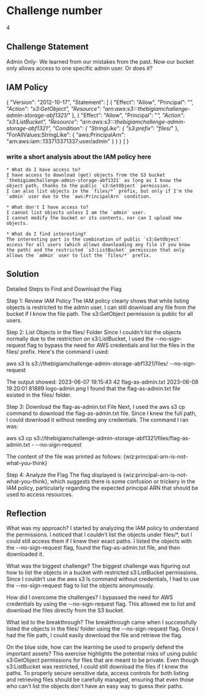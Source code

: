 # Challenge number 
4

## Challenge Statement
Admin Only- We learned from our mistakes from the past. Now our bucket only allows access to one specific admin user. Or does it?

## IAM Policy
{
    "Version": "2012-10-17",
    "Statement": [
        {
            "Effect": "Allow",
            "Principal": "*",
            "Action": "s3:GetObject",
            "Resource": "arn:aws:s3:::thebigiamchallenge-admin-storage-abf1321/*"
        },
        {
            "Effect": "Allow",
            "Principal": "*",
            "Action": "s3:ListBucket",
            "Resource": "arn:aws:s3:::thebigiamchallenge-admin-storage-abf1321",
            "Condition": {
                "StringLike": {
                    "s3:prefix": "files/*"
                },
                "ForAllValues:StringLike": {
                    "aws:PrincipalArn": "arn:aws:iam::133713371337:user/admin"
                }
            }
        }
    ]
}

### write a short analysis about the IAM policy here
```
* What do I have access to?
I have access to download (get) objects from the S3 bucket `thebigiamchallenge-admin-storage-abf1321` as long as I know the object path, thanks to the public `s3:GetObject` permission.
I can also list objects in the `files/*` prefix, but only if I'm the `admin` user due to the `aws:PrincipalArn` condition.

* What don't I have access to?
I cannot list objects unless I am the `admin` user.
I cannot modify the bucket or its contents, nor can I upload new objects.

* What do I find interesting?
The interesting part is the combination of public `s3:GetObject` access for all users (which allows downloading any file if you know the path) and the restricted `s3:ListBucket` permission that only allows the `admin` user to list the `files/*` prefix.
```

## Solution

Detailed Steps to Find and Download the Flag

Step 1: Review IAM Policy
The IAM policy clearly shows that while listing objects is restricted to the admin user, I can still download any file from the bucket if I know the file path. The s3:GetObject permission is public for all users.

Step 2: List Objects in the files/ Folder
Since I couldn't list the objects normally due to the restriction on s3:ListBucket, I used the --no-sign-request flag to bypass the need for AWS credentials and list the files in the files/ prefix. Here's the command I used:

aws s3 ls s3://thebigiamchallenge-admin-storage-abf1321/files/ --no-sign-request

The output showed:
2023-06-07 19:15:43         42 flag-as-admin.txt
2023-06-08 19:20:01      81889 logo-admin.png
I found that the flag-as-admin.txt file existed in the files/ folder.

Step 3: Download the flag-as-admin.txt File
Next, I used the aws s3 cp command to download the flag-as-admin.txt file. Since I knew the full path, I could download it without needing any credentials. The command I ran was:

aws s3 cp s3://thebigiamchallenge-admin-storage-abf1321/files/flag-as-admin.txt - --no-sign-request

The content of the file was printed as follows:
{wiz:principal-arn-is-not-what-you-think}

Step 4: Analyze the Flag
The flag displayed is {wiz:principal-arn-is-not-what-you-think}, which suggests there is some confusion or trickery in the IAM policy, particularly regarding the expected principal ARN that should be used to access resources.


## Reflection
What was my approach?
I started by analyzing the IAM policy to understand the permissions. I noticed that I couldn’t list the objects under files/*, but I could still access them if I knew their exact paths. I listed the objects with the --no-sign-request flag, found the flag-as-admin.txt file, and then downloaded it.

What was the biggest challenge?
The biggest challenge was figuring out how to list the objects in a bucket with restricted s3:ListBucket permissions. Since I couldn’t use the aws s3 ls command without credentials, I had to use the --no-sign-request flag to list the objects anonymously.

How did I overcome the challenges?
I bypassed the need for AWS credentials by using the --no-sign-request flag. This allowed me to list and download the files directly from the S3 bucket.

What led to the breakthrough?
The breakthrough came when I successfully listed the objects in the files/ folder using the --no-sign-request flag. Once I had the file path, I could easily download the file and retrieve the flag.

On the blue side, how can the learning be used to properly defend the important assets?
This exercise highlights the potential risks of using public s3:GetObject permissions for files that are meant to be private. Even though s3:ListBucket was restricted, I could still download the files if I knew the paths. To properly secure sensitive data, access controls for both listing and retrieving files should be carefully managed, ensuring that even those who can’t list the objects don’t have an easy way to guess their paths.
